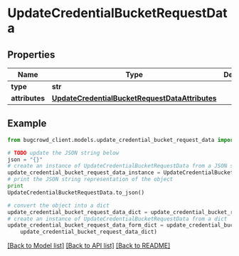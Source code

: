 # UpdateCredentialBucketRequestData


## Properties

Name | Type | Description | Notes
------------ | ------------- | ------------- | -------------
**type** | **str** |  | 
**attributes** | [**UpdateCredentialBucketRequestDataAttributes**](UpdateCredentialBucketRequestDataAttributes.md) |  | 

## Example

```python
from bugcrowd_client.models.update_credential_bucket_request_data import UpdateCredentialBucketRequestData

# TODO update the JSON string below
json = "{}"
# create an instance of UpdateCredentialBucketRequestData from a JSON string
update_credential_bucket_request_data_instance = UpdateCredentialBucketRequestData.from_json(json)
# print the JSON string representation of the object
print
UpdateCredentialBucketRequestData.to_json()

# convert the object into a dict
update_credential_bucket_request_data_dict = update_credential_bucket_request_data_instance.to_dict()
# create an instance of UpdateCredentialBucketRequestData from a dict
update_credential_bucket_request_data_form_dict = update_credential_bucket_request_data.from_dict(
    update_credential_bucket_request_data_dict)
```
[[Back to Model list]](../README.md#documentation-for-models) [[Back to API list]](../README.md#documentation-for-api-endpoints) [[Back to README]](../README.md)



